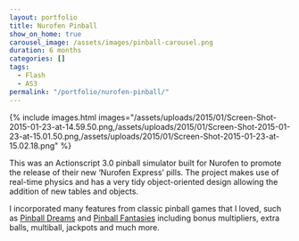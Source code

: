 ```yaml
---
layout: portfolio
title: Nurofen Pinball
show_on_home: true
carousel_image: /assets/images/pinball-carousel.png
duration: 6 months
categories: []
tags:
  - Flash
  - AS3
permalink: "/portfolio/nurofen-pinball/"
---
```


{% include images.html images="/assets/uploads/2015/01/Screen-Shot-2015-01-23-at-14.59.50.png,/assets/uploads/2015/01/Screen-Shot-2015-01-23-at-15.01.50.png,/assets/uploads/2015/01/Screen-Shot-2015-01-23-at-15.02.18.png" %}

This was an Actionscript 3.0 pinball simulator built for Nurofen to promote
the release of their new ‘Nurofen Express’ pills. The project makes use of
real-time physics and has a very tidy object-oriented design allowing the
addition of new tables and objects.  

I incorporated many features from classic pinball games that I loved, such as
[Pinball Dreams](https://en.wikipedia.org/wiki/Pinball_Dreams) and
[Pinball Fantasies](https://en.wikipedia.org/wiki/Pinball_Fantasies) including
bonus multipliers, extra balls, multiball, jackpots and much more.